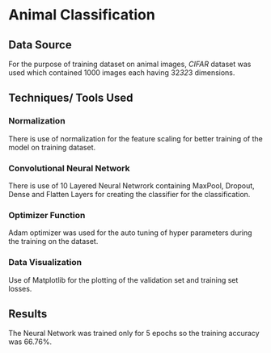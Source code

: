 # Animal Classification

## Data Source
  For the purpose of training dataset on animal images, *CIFAR* dataset was used which contained 1000 images each having 32*32*3 dimensions.
  
## Techniques/ Tools Used
### Normalization
  There is use of normalization for the feature scaling for better training of the model on training dataset.
  
### Convolutional Neural Network
  There is use of 10 Layered Neural Netwrork containing MaxPool, Dropout, Dense and Flatten Layers for creating the classifier for the classification.
 
### Optimizer Function
  Adam optimizer was used for the auto tuning of hyper parameters during the training on the dataset.

### Data Visualization
  Use of Matplotlib for the plotting of the validation set and training set losses.

## Results
  The Neural Network was trained only for 5 epochs so the training accuracy was 66.76%.
